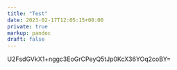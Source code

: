 ```yaml
---
title: "Test"
date: 2023-02-17T12:05:15+08:00
private: true
markup: pandoc
draft: false
---
```

U2FsdGVkX1+nggc3EoGrCPeyQ5tJp0KcX36YOq2coBY=
